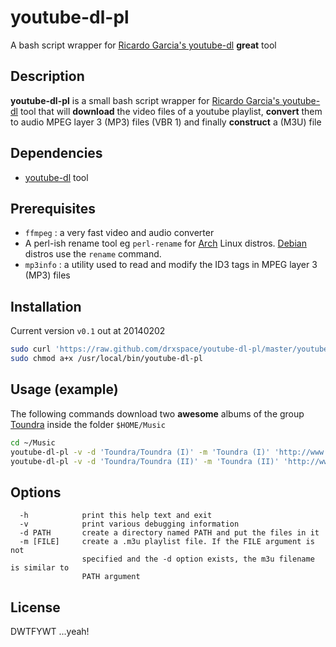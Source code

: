 youtube-dl-pl
=============
A bash script wrapper for [Ricardo Garcia's youtube-dl] **great** tool

Description
-----------
**youtube-dl-pl** is a small bash script wrapper for [Ricardo Garcia's youtube-dl] tool
that will **download** the video files of a youtube playlist, **convert** them to audio
MPEG layer 3 (MP3) files (VBR 1) and finally **construct** a (M3U) file

Dependencies
------------
* [youtube-dl] tool

Prerequisites
-------------
* `ffmpeg` : a very fast video and audio converter 
* A perl-ish rename tool eg `perl-rename` for [Arch] Linux distros. [Debian] distros
use the `rename` command.
* `mp3info` : a utility used to read and modify the ID3 tags in MPEG layer 3 (MP3) files

Installation
------------
Current version `v0.1` out at 20140202
```bash
sudo curl 'https://raw.github.com/drxspace/youtube-dl-pl/master/youtube-dl-pl.sh' -o /usr/local/bin/youtube-dl-pl
sudo chmod a+x /usr/local/bin/youtube-dl-pl
```

Usage (example)
-----
The following commands download two **awesome** albums of the group [Toundra] inside
the folder `$HOME/Music`
```bash
cd ~/Music
youtube-dl-pl -v -d 'Toundra/Toundra (I)' -m 'Toundra (I)' 'http://www.youtube.com/playlist?list=PLA64899EF7305EFBF'
youtube-dl-pl -v -d 'Toundra/Toundra (II)' -m 'Toundra (II)' 'http://www.youtube.com/playlist?list=PL015CBE02BE2C6ECA'
```

Options
-------
```
  -h			print this help text and exit
  -v			print various debugging information
  -d PATH		create a directory named PATH and put the files in it
  -m [FILE]		create a .m3u playlist file. If the FILE argument is not
				specified and the -d option exists, the m3u filename is similar to
				PATH argument
```

[Ricardo Garcia's youtube-dl]:https://github.com/rg3/youtube-dl
[youtube-dl]:http://rg3.github.io/youtube-dl/download.html
[Arch]:https://www.archlinux.org/
[Debian]:http://www.debian.org/
[Toundra]:http://www.youtube.com/user/ToundraOfficial

License
-------
DWTFYWT ...yeah!
